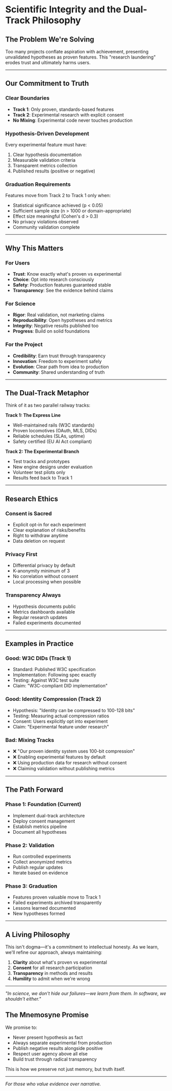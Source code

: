 # Scientific Integrity and the Dual-Track Philosophy

## The Problem We're Solving

Too many projects conflate aspiration with achievement, presenting unvalidated hypotheses as proven features. This "research laundering" erodes trust and ultimately harms users.

---

## Our Commitment to Truth

### Clear Boundaries
- **Track 1**: Only proven, standards-based features
- **Track 2**: Experimental research with explicit consent
- **No Mixing**: Experimental code never touches production

### Hypothesis-Driven Development
Every experimental feature must have:
1. Clear hypothesis documentation
2. Measurable validation criteria
3. Transparent metrics collection
4. Published results (positive or negative)

### Graduation Requirements
Features move from Track 2 to Track 1 only when:
- Statistical significance achieved (p < 0.05)
- Sufficient sample size (n > 1000 or domain-appropriate)
- Effect size meaningful (Cohen's d > 0.3)
- No privacy violations observed
- Community validation complete

---

## Why This Matters

### For Users
- **Trust**: Know exactly what's proven vs experimental
- **Choice**: Opt into research consciously
- **Safety**: Production features guaranteed stable
- **Transparency**: See the evidence behind claims

### For Science
- **Rigor**: Real validation, not marketing claims
- **Reproducibility**: Open hypotheses and metrics
- **Integrity**: Negative results published too
- **Progress**: Build on solid foundations

### For the Project
- **Credibility**: Earn trust through transparency
- **Innovation**: Freedom to experiment safely
- **Evolution**: Clear path from idea to production
- **Community**: Shared understanding of truth

---

## The Dual-Track Metaphor

Think of it as two parallel railway tracks:

**Track 1: The Express Line**
- Well-maintained rails (W3C standards)
- Proven locomotives (OAuth, MLS, DIDs)
- Reliable schedules (SLAs, uptime)
- Safety certified (EU AI Act compliant)

**Track 2: The Experimental Branch**
- Test tracks and prototypes
- New engine designs under evaluation
- Volunteer test pilots only
- Results feed back to Track 1

---

## Research Ethics

### Consent is Sacred
- Explicit opt-in for each experiment
- Clear explanation of risks/benefits
- Right to withdraw anytime
- Data deletion on request

### Privacy First
- Differential privacy by default
- K-anonymity minimum of 3
- No correlation without consent
- Local processing when possible

### Transparency Always
- Hypothesis documents public
- Metrics dashboards available
- Regular research updates
- Failed experiments documented

---

## Examples in Practice

### Good: W3C DIDs (Track 1)
- Standard: Published W3C specification
- Implementation: Following spec exactly
- Testing: Against W3C test suite
- Claim: "W3C-compliant DID implementation"

### Good: Identity Compression (Track 2)
- Hypothesis: "Identity can be compressed to 100-128 bits"
- Testing: Measuring actual compression ratios
- Consent: Users explicitly opt into experiment
- Claim: "Experimental feature under research"

### Bad: Mixing Tracks
- ❌ "Our proven identity system uses 100-bit compression"
- ❌ Enabling experimental features by default
- ❌ Using production data for research without consent
- ❌ Claiming validation without publishing metrics

---

## The Path Forward

### Phase 1: Foundation (Current)
- Implement dual-track architecture
- Deploy consent management
- Establish metrics pipeline
- Document all hypotheses

### Phase 2: Validation
- Run controlled experiments
- Collect anonymized metrics
- Publish regular updates
- Iterate based on evidence

### Phase 3: Graduation
- Features proven valuable move to Track 1
- Failed experiments archived transparently
- Lessons learned documented
- New hypotheses formed

---

## A Living Philosophy

This isn't dogma—it's a commitment to intellectual honesty. As we learn, we'll refine our approach, always maintaining:

1. **Clarity** about what's proven vs experimental
2. **Consent** for all research participation
3. **Transparency** in methods and results
4. **Humility** to admit when we're wrong

---

*"In science, we don't hide our failures—we learn from them. In software, we shouldn't either."*

## The Mnemosyne Promise

We promise to:
- Never present hypothesis as fact
- Always separate experimental from production
- Publish negative results alongside positive
- Respect user agency above all else
- Build trust through radical transparency

This is how we preserve not just memory, but truth itself.

---

*For those who value evidence over narrative.*